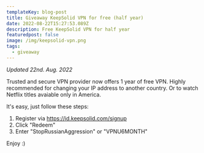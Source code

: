 ```yaml
---
templateKey: blog-post
title: Giveaway KeepSolid VPN for free (half year)
date: 2022-08-22T15:27:53.089Z
description: Free KeepSolid VPN for half year
featuredpost: false
image: /img/keepsolid-vpn.png
tags:
  - giveaway
---
```

*Updated 22nd. Aug. 2022*

Trusted and secure VPN provider now offers 1 year of free VPN. Highly recommended for changing your IP address to another country. Or to watch Netflix titles avaiable only in America.

It's easy, just follow these steps:

1. Register via https://id.keepsolid.com/signup
2. Click "Redeem"
3. Enter "StopRussianAggression" or "VPNU6MONTH"

Enjoy :)